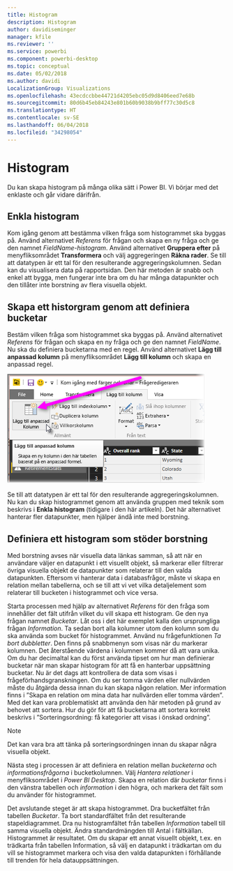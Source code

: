 ```yaml
---
title: Histogram
description: Histogram
author: davidiseminger
manager: kfile
ms.reviewer: ''
ms.service: powerbi
ms.component: powerbi-desktop
ms.topic: conceptual
ms.date: 05/02/2018
ms.author: davidi
LocalizationGroup: Visualizations
ms.openlocfilehash: 43ecdccbbe44721d4205ebc05d9d8406eed7e68b
ms.sourcegitcommit: 80d6b45eb84243e801b60b9038b9bff77c30d5c8
ms.translationtype: HT
ms.contentlocale: sv-SE
ms.lasthandoff: 06/04/2018
ms.locfileid: "34298054"
---
```

# <a name="histograms"></a>Histogram
Du kan skapa histogram på många olika sätt i Power BI. Vi börjar med det enklaste och går vidare därifrån.

## <a name="simple-histograms"></a>Enkla histogram
Kom igång genom att bestämma vilken fråga som histogrammet ska byggas på.  Använd alternativet *Referens* för frågan och skapa en ny fråga och ge den namnet *FieldName-histogram*. Använd alternativet **Gruppera efter** på menyfliksområdet **Transformera** och välj aggregeringen **Räkna rader**. Se till att datatypen är ett tal för den resulterande aggregeringskolumnen. Sedan kan du visualisera data på rapportsidan. Den här metoden är snabb och enkel att bygga, men fungerar inte bra om du har många datapunkter och den tillåter inte borstning av flera visuella objekt.

## <a name="defining-buckets-to-build-a-histogram"></a>Skapa ett historgram genom att definiera bucketar
Bestäm vilken fråga som histogrammet ska byggas på. Använd alternativet *Referens* för frågan och skapa en ny fråga och ge den namnet *FieldName*.  Nu ska du definiera bucketarna med en regel. Använd alternativet **Lägg till anpassad kolumn** på menyfliksområdet **Lägg till kolumn** och skapa en anpassad regel.

![](media/service-histograms/powerbi-service-histograms_1.png)

Se till att datatypen är ett tal för den resulterande aggregeringskolumnen. Nu kan du skap histogrammet genom att använda gruppen med teknik som beskrivs i **Enkla histogram** (tidigare i den här artikeln). Det här alternativet hanterar fler datapunkter, men hjälper ändå inte med borstning.

## <a name="defining-a-histogram-that-supports-brushing"></a>Definiera ett histogram som stöder borstning
Med borstning avses när visuella data länkas samman, så att när en användare väljer en datapunkt i ett visuellt objekt, så markerar eller filtrerar övriga visuella objekt de datapunkter som relaterar till den valda datapunkten.  Eftersom vi hanterar data i databasfrågor, måste vi skapa en relation mellan tabellerna, och se till att vi vet vilka detaljelement som relaterar till bucketen i histogrammet och vice versa.

Starta processen med hjälp av alternativet *Referens* för den fråga som innehåller det fält utifrån vilket du vill skapa ett histogram.  Ge den nya frågan namnet *Bucketar*.  Låt oss i det här exemplet kalla den ursprungliga frågan *Information*.  Ta sedan bort alla kolumner utom den kolumn som du ska använda som bucket för histogrammet.  Använd nu frågefunktionen *Ta bort dubbletter*. Den finns på snabbmenyn som visas när du markerar kolumnen. Det återstående värdena i kolumnen kommer då att vara unika. Om du har decimaltal kan du först använda tipset om hur man definierar bucketar när man skapar histogram för att få en hanterbar uppsättning bucketar.  Nu är det dags att kontrollera de data som visas i frågeförhandsgranskningen. Om du ser tomma värden eller nullvärden måste du åtgärda dessa innan du kan skapa någon relation. Mer information finns i ”Skapa en relation om mina data har nullvärden eller tomma värden”. Med det kan vara problematiskt att använda den här metoden på grund av behovet att sortera. Hur du gör för att få bucketarna att sortera korrekt beskrivs i ”Sorteringsordning: få kategorier att visas i önskad ordning”. 

> [!NOTE]
> Det kan vara bra att tänka på sorteringsordningen innan du skapar några visuella objekt.   
> 
> 

Nästa steg i processen är att definiera en relation mellan *bucketerna* och *informationsfrågorna* i bucketkolumnen.  Välj *Hantera relationer* i menyfliksområdet i *Power BI Desktop*.  Skapa en relation där *bucketar* finns i den vänstra tabellen och *information* i den högra, och markera det fält som du använder för histogrammet. 

Det avslutande steget är att skapa histogrammet. Dra bucketfältet från tabellen *Bucketar*. Ta bort standardfältet från det resulterande stapeldiagrammet.  Dra nu histogramfältet från tabellen *Information* tabell till samma visuella objekt. Ändra standardmängden till Antal i fältkällan. Histogrammet är resultatet. Om du skapar ett annat visuellt objekt, t.ex. en trädkarta från tabellen Information, så välj en datapunkt i trädkartan om du vill se histogrammet markera och visa den valda datapunkten i förhållande till trenden för hela datauppsättningen.

